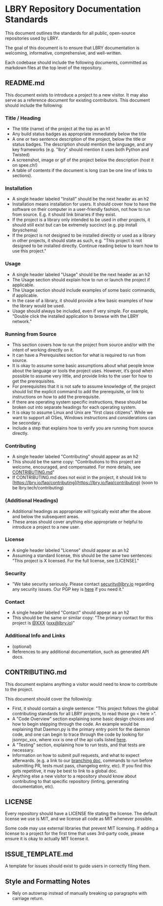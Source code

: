 # LBRY Repository Documentation Standards

This document outlines the standards for all public, open-source repositories used by LBRY.

The goal of this document is to ensure that LBRY documentation is welcoming, informative, comprehensive, and well-written.

Each codebase should include the following documents, committed as markdown files at the top level of the repository.

## README.md

This document exists to introduce a project to a new visitor. It may also serve as a reference document for existing contributors. This document should include the following:

### Title / Heading

* The title (name) of the project at the top as an h1
* Any build status badges as appropriate immediately below the title
* A one or two sentence description of the project, below the title or status badges. The description should mention the language, and any key frameworks (e.g. "lbry" should mention it uses both Python and Twisted)
* A screenshot, image or gif of the project below the description (host it on spee.ch!)
* A table of contents if the document is long (can be one line of links to sections).

### Installation

* A single header labeled "Install" should be the next header as an h2
* Installation means installation for users. It should cover how to have the software on their computer in a user-friendly fashion, not how to run from source. E.g. it should link binaries if they exist.
* If the project is a library only intended to be used in other projects, it should still exist but can be extremely succinct (e.g. pip install lbryschema)
* If the project is not designed to be installed directly or used as a library in other projects, it should state as such, e.g. "This project is not designed to be installed directly. Continue reading below to learn how to use this project."

### Usage

* A single header labeled "Usage" should be the next header as an h2
* The Usage section should explain how to run or launch the project if applicable.
* The Usage section should include examples of some basic commands, if applicable.
* In the case of a library, it should provide a few basic examples of how the library would be used.
* Usage should always be included, even if very simple. For example, "Double click the installed application to browse with the LBRY network."

### Running from Source

* This section covers how to run the project from source and/or with the intent of working directly on it.
* It can have a Prerequisites section for what is required to run from source.
* It is okay to assume some basic assumptions about what people know about the language or tools the project uses. However, it’s good when possible to assume very little, and provide links to the user for how to get the prerequisites.
* For prerequisites that it is not safe to assume knowledge of, the project should list the explicit command to add the prerequisite, or link to instructions on how to add the prerequisite.
* If there are operating system specific instructions, these should be broken out into separate headings for each operating system.
* It is okay to assume Linux and Unix are "first class citizens". While we want to support all OSes, Windows instructions and considerations can be secondary.
* Include a step that explains how to verify you are running from source directly.

### Contributing

* A single header labeled "Contributing" should appear as an h2
* This should be the same copy: "Contributions to this project are welcome, encouraged, and compensated. For more details, see [CONTRIBUTING.md](*CONTRIBUTING.md*)"
* If CONTRIBUTING.md does not exist in the project, it should link to [https://lbry.io/faq/contributing](https://lbry.io/faq/contributing) (soon to be lbry.tech/contributing)

### (Additional Headings)

* Additional headings as appropriate will typically exist after the above and below the subsequent areas.
* These areas should cover anything else appropriate or helpful to introduce a project to a new user.

### License

* A single header labeled "License" should appear as an h2
* Assuming a standard license, this should be the same two sentences: "This project is X licensed. For the full license, see [LICENSE]."

### Security

* "We take security seriously. Please contact [security@lbry.io](mailto:security@lbry.io) regarding any security issues. Our PGP key is [here](https://keybase.io/lbry/key.asc) if you need it."

### Contact

* A single header labeled "Contact" should appear as an h2
* This should be the same or similar copy: "The primary contact for this project is [@XXX](https://github.com/@XXX) ([xxx@lbry.io](mailto:xxx@lbry.io))"

### Additional Info and Links

* (optional)
* References to any additional documentation, such as generated API docs.

## CONTRIBUTING.md

This document explains anything a visitor would need to know to contribute to the project.

This document should cover the followin/g:

* First, it should contain a single sentence: "This project follows the global contributing standards for all LBRY projects, to read those go < here >".
* A "Code Overview" section explaining some basic design choices and how to begin stepping through the code. An example would be explaining that Daemon.py is the primary entry point for the daemon code, and one can begin to trace through the code by looking for jsonrpc_xxx, where xxx is one of the api calls listed [here](https://lbry.io/api).
* A "Testing" section, explaining how to run tests, and that tests are necessary.
* Information on how to submit pull requests, and what to expect afterwards. (e.g. a link to our [branching doc](https://github.com/lbryio/lbry/wiki/Branching-and-Merging), commands to run before submitting PR, tests must pass, changelog entry, etc). If you find this gets repetitive, it may be best to link to a global doc.
* Anything else a new visitor to a repository should know about contributing to that specific repository (linting, generating documentation, etc).

## LICENSE

Every repository should have a LICENSE file stating the license. The default license we use is MIT, and we license all code as MIT whenever possible.

Some code may use external libraries that prevent MIT licensing. If adding a license to a project for the first time that uses 3rd-party code, please ensure it is okay to actually MIT license it.

## ISSUE_TEMPLATE.md

A template for issues should exist to guide users in correctly filing them.

## Style and Formatting Notes

- Rely on autowrap instead of manually breaking up paragraphs with carriage return.
